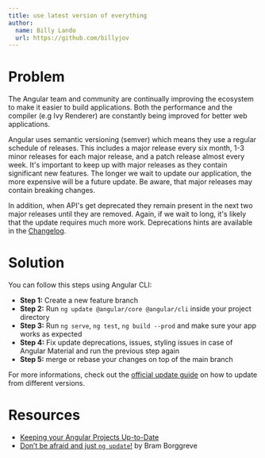 ```yaml
---
title: use latest version of everything
author: 
  name: Billy Lando
  url: https://github.com/billyjov
---
```


# Problem 

The Angular team and community are continually improving the ecosystem to make it easier to build applications. Both the performance and the compiler (e.g Ivy Renderer) are constantly being improved for better web applications. 

Angular uses semantic versioning (semver) which means they use a regular schedule of releases. This includes a major release every six month, 1-3 minor releases for each major release, and a patch release almost every week. It's important to keep up with major releases as they contain significant new features. The longer we wait to update our application, the more expensive will be a future update. Be aware, that major releases may contain breaking changes.   

In addition, when API's get deprecated they remain present in the next two major releases until they are removed. Again, if we wait to long, it's likely that the update requires much more work. Deprecations hints are available in the [Changelog](https://github.com/angular/angular/blob/master/CHANGELOG.md).

# Solution

You can follow this steps using Angular CLI:

- **Step 1:** Create a new feature branch  
- **Step 2:** Run `ng update @angular/core @angular/cli` inside your project directory
- **Step 3:** Run `ng serve`, `ng test`, `ng build --prod` and make sure your app works as expected 
- **Step 4:** Fix update deprecations, issues, styling issues in case of Angular Material and run the previous step again
- **Step 5:** merge or rebase your changes on top of the main branch

For more informations, check out the [official update guide](https://update.angular.io/) on how to update from different versions.

# Resources

- [Keeping your Angular Projects Up-to-Date](https://angular.io/guide/updating)
- [Don’t be afraid and just `ng update`!](https://itnext.io/dont-be-afraid-and-just-ng-update-1ad096147640) by Bram Borggreve 
